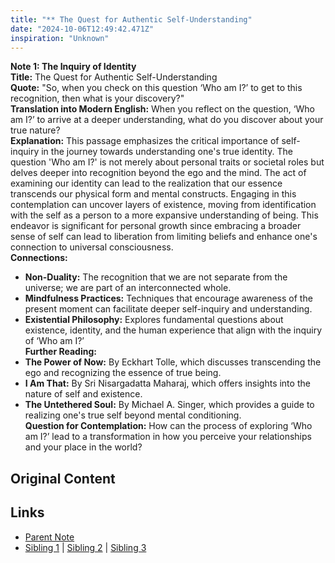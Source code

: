 ```yaml
---
title: "** The Quest for Authentic Self-Understanding"
date: "2024-10-06T12:49:42.471Z"
inspiration: "Unknown"
---
```


  
**Note 1: The Inquiry of Identity**  
**Title:** The Quest for Authentic Self-Understanding  
**Quote:** "So, when you check on this question ‘Who am I?’ to get to this recognition, then what is your discovery?"  
**Translation into Modern English:** When you reflect on the question, ‘Who am I?’ to arrive at a deeper understanding, what do you discover about your true nature?  
**Explanation:** This passage emphasizes the critical importance of self-inquiry in the journey towards understanding one's true identity. The question 'Who am I?' is not merely about personal traits or societal roles but delves deeper into recognition beyond the ego and the mind. The act of examining our identity can lead to the realization that our essence transcends our physical form and mental constructs. Engaging in this contemplation can uncover layers of existence, moving from identification with the self as a person to a more expansive understanding of being. This endeavor is significant for personal growth since embracing a broader sense of self can lead to liberation from limiting beliefs and enhance one's connection to universal consciousness.  
**Connections:**  
- **Non-Duality:** The recognition that we are not separate from the universe; we are part of an interconnected whole.  
- **Mindfulness Practices:** Techniques that encourage awareness of the present moment can facilitate deeper self-inquiry and understanding.  
- **Existential Philosophy:** Explores fundamental questions about existence, identity, and the human experience that align with the inquiry of ‘Who am I?’  
**Further Reading:**  
- **The Power of Now:** By Eckhart Tolle, which discusses transcending the ego and recognizing the essence of true being.  
- **I Am That:** By Sri Nisargadatta Maharaj, which offers insights into the nature of self and existence.  
- **The Untethered Soul:** By Michael A. Singer, which provides a guide to realizing one's true self beyond mental conditioning.  
**Question for Contemplation:** How can the process of exploring ‘Who am I?’ lead to a transformation in how you perceive your relationships and your place in the world?  


## Original Content



## Links

- [Parent Note](/parent-note.md)
- [Sibling 1](/zettel1.md) | [Sibling 2](/zettel2.md) | [Sibling 3](/zettel3.md)
